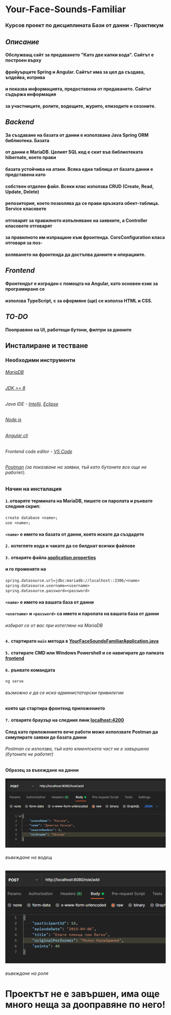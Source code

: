 # Your-Face-Sounds-Familiar
### Курсов проект по дисциплината Бази от данни - Практикум

## *Описание*
#### Обслужващ сайт за предаването "Като две капки вода". Сайтът е построен върху
#### фрейуърците Spring и Angular. Сайтът има за цел да създава, ъпдейва, изтрива 
#### и показва информацията, предоставена от предаването. Сайтът съдържа информация
#### за участниците, ролите, водещите, журито, епизодите и сезоните.

## *Backend*
#### За създаване на базата от данни е използвана Java Spring ORM библиотека. Базата 
#### от данни е MariaDB. Целият SQL код е скит във библиотеката hibernate, което прави
#### базата устойчива на атаки. Всяка една таблица от базата данни е представена като 
#### собствен отделен файл. Всеки клас използва CRUD  (Create, Read, Update, Delete)
#### репозитория, което позволява да се прави връзката обект-таблица. Service класовете
#### отговарят за правилното изпълняване на заявките, а Controller класовете отговарят
#### за правилното им изпращане към фронтенда. CorsConfiguration класа отговаря за поз-
#### воляването на фронтенда да достъпва данните и операциите.

## *Frontend*
#### Фронтендът е изграден с помощта на Angular, като основен език за програмиране се
#### използва TypeScript, с за оформяне (ще) се използа HTML и CSS.


## *TO-DO*
#### Пооправяне на UI, работещи бутони, филтри за данните

## Инсталиране и тестване
### Необходими инструменти
###### [MariaDB](https://www.mariadbtutorial.com/getting-started/install-mariadb/)
###### [JDK >= 8](https://www.oracle.com/java/technologies/javase/javase8-archive-downloads.html)
###### Java IDE - [Intellij](https://www.jetbrains.com/idea/download/#section=windows), [Eclipse](https://www.eclipse.org/downloads/)
###### [Node.js](https://nodejs.org/en/download/)
###### [Angular cli](https://angular.io/cli)
###### Frontend code editor - [VS Code](https://code.visualstudio.com/download)
###### [Postman](https://www.postman.com/downloads/) (за показване на заявки, тъй като бутоните все още не работят).
### Начин на инсталация

#### `1.`отваряте термината на MariaDB, пишете си паролата и рънвате следния скрип:
```
create database <name>;
use <name>;
``` 
#### `<name>` е името на базата от данни, която искате да създадете

#### `2.` изтегляте кода и чакате да се билднат всички файлове

#### `3.` отваряте файла [application.properties](https://github.com/BlagovestMihaylov/Your-Face-Sounds-Familiar/blob/master/backend/src/main/resources/application.properties)
#### и го променяте на 
```
spring.datasource.url=jdbc:mariadb://localhost::3306/<name>
spring.datasource.username=<username>
spring.datasource.password=<password>
```
#### `<name>` е името на вашата база от данни
#### `<username>` и `<password>` са името и паролата на вашата база от данни
###### избират се от вас при изтегляне на MariaDB

#### `4.` стартирате `main` метода в [YourFaceSoundsFamiliarApplication.java](https://github.com/BlagovestMihaylov/Your-Face-Sounds-Familiar/blob/master/backend/src/main/java/com/example/YourFaceSoundsFamiliar/YourFaceSoundsFamiliarApplication.java)
#### `5.` статирате CMD или Windows Powershell и се навигирате до папката [frontend](https://github.com/BlagovestMihaylov/Your-Face-Sounds-Familiar/tree/master/frontend)
#### `6.` рънвате командата 
```
ng serve
```
###### възможно е да се иска администаторски привилегии
#### която ще стартира фронтенд приложението
#### `7.` отваряте браузър на следния линк [localhost:4200](localhost:4200)

#### След като приложението вече работи може използвате Postman да симулирате заявки до базата данни
###### Postman се използва, тъй като клиентската част не е завършена (бутоните не работят)

#### Образец за въвеждане на данни 
![alt text](https://raw.githubusercontent.com/BlagovestMihaylov/Your-Face-Sounds-Familiar/master/images/rachkovPostRequest.png)
###### въвеждане на водещ
![alt text](https://raw.githubusercontent.com/BlagovestMihaylov/Your-Face-Sounds-Familiar/master/images/bateMilkoPostRequest.png)
###### въвеждане на роля



# Проектът не е завършен, има още много неща за дооправяне по него!